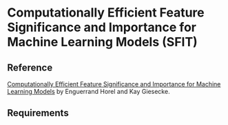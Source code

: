 
Computationally Efficient Feature Significance and Importance for Machine Learning Models (SFIT)
==========================

Reference
---------

[Computationally Efficient Feature Significance and Importance for Machine Learning Models](https://arxiv.org/pdf/1905.09849.pdf)
by Enguerrand Horel and Kay Giesecke.


Requirements
------------

